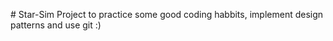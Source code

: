 #   S t a r - S i m 
 
Project to practice some good coding habbits, implement design patterns and use git :)
 
